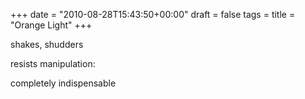 +++
date = "2010-08-28T15:43:50+00:00"
draft = false
tags = 
title = "Orange Light"
+++
<p>shakes, shudders</p>&#13;
<p>resists manipulation:</p>&#13;
<p>completely indispensable</p> 